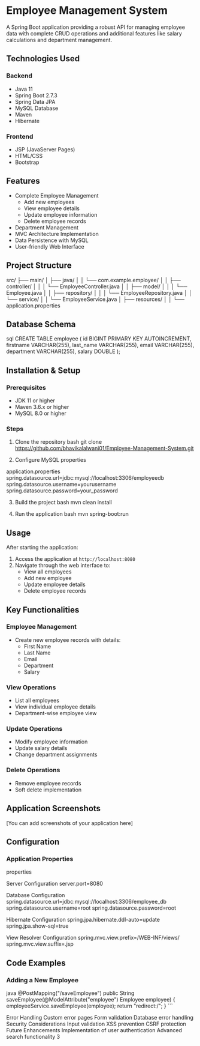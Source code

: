 # Employee Management System

A Spring Boot application providing a robust API for managing employee data with complete CRUD operations and additional features like salary calculations and department management.

## Technologies Used

### Backend
- Java 11
- Spring Boot 2.7.3
- Spring Data JPA
- MySQL Database
- Maven
- Hibernate

### Frontend
- JSP (JavaServer Pages)
- HTML/CSS
- Bootstrap

## Features
- Complete Employee Management
  - Add new employees
  - View employee details
  - Update employee information
  - Delete employee records
- Department Management
- MVC Architecture Implementation
- Data Persistence with MySQL
- User-friendly Web Interface

## Project Structure
src/ ├── main/ │ 
       ├── java/ │ 
        │ └── com.example.employee/ │ 
           │ ├── controller/ │ 
               │ │ └── EmployeeController.java │
          │ ├── model/ │ 
               │ │ └── Employee.java │ 
          │ ├── repository/ │ 
               │ │ └── EmployeeRepository.java │ 
          │ └── service/ │ 
                 │ └── EmployeeService.java │
          ├── resources/ │ 
                 │ └── application.properties 

## Database Schema
sql CREATE TABLE employee ( id BIGINT PRIMARY KEY AUTOINCREMENT, firstname VARCHAR(255), last_name VARCHAR(255), email VARCHAR(255), department VARCHAR(255), salary DOUBLE );

## Installation & Setup

### Prerequisites
- JDK 11 or higher
- Maven 3.6.x or higher
- MySQL 8.0 or higher

### Steps
1. Clone the repository
bash git clone https://github.com/bhavikalalwani01/Employee-Management-System.git

2. Configure MySQL
properties

application.properties
spring.datasource.url=jdbc:mysql://localhost:3306/employeedb spring.datasource.username=yourusername spring.datasource.password=your_password

3. Build the project
bash mvn clean install

4. Run the application
bash mvn spring-boot:run

## Usage
After starting the application:
1. Access the application at `http://localhost:8080`
2. Navigate through the web interface to:
   - View all employees
   - Add new employee
   - Update employee details
   - Delete employee records

## Key Functionalities

### Employee Management
- Create new employee records with details:
  - First Name
  - Last Name
  - Email
  - Department
  - Salary

### View Operations
- List all employees
- View individual employee details
- Department-wise employee view

### Update Operations
- Modify employee information
- Update salary details
- Change department assignments

### Delete Operations
- Remove employee records
- Soft delete implementation

## Application Screenshots

[You can add screenshots of your application here]

## Configuration

### Application Properties
properties

Server Configuration
server.port=8080

Database Configuration
spring.datasource.url=jdbc:mysql://localhost:3306/employee_db spring.datasource.username=root spring.datasource.password=root

Hibernate Configuration
spring.jpa.hibernate.ddl-auto=update spring.jpa.show-sql=true

View Resolver Configuration
spring.mvc.view.prefix=/WEB-INF/views/ spring.mvc.view.suffix=.jsp

## Code Examples

### Adding a New Employee
java @PostMapping("/saveEmployee") public String saveEmployee(@ModelAttribute("employee") Employee employee) { employeeService.saveEmployee(employee); return "redirect:/"; } ```

Error Handling
Custom error pages
Form validation
Database error handling
Security Considerations
Input validation
XSS prevention
CSRF protection
Future Enhancements
Implementation of user authentication
Advanced search functionality 3
